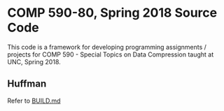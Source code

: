 # COMP 590-80, Spring 2018 Source Code

This code is a framework for developing programming assignments / projects for COMP 590 - Special Topics on Data Compression taught at UNC, Spring 2018.

## Huffman
Refer to [BUILD.md](Huffman/BUILD.md)
